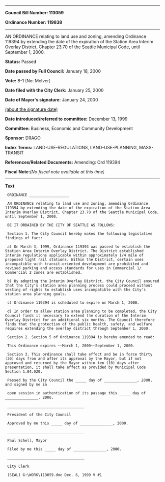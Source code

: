 

********

**Council Bill Number: 113059**
   
**Ordinance Number: 119838**
********

 AN ORDINANCE relating to land use and zoning, amending Ordinance 119394 by extending the date of the expiration of the Station Area Interim Overlay District, Chapter 23.70 of the Seattle Municipal Code, until September 1, 2000.

**Status:** Passed
   
**Date passed by Full Council:** January 18, 2000
   
**Vote:** 8-1 (No: McIver)
   
**Date filed with the City Clerk:** January 25, 2000
   
**Date of Mayor's signature:** January 24, 2000
   
[(about the signature date)](/~public/approvaldate.htm)
   
   
   
**Date introduced/referred to committee:** December 13, 1999
   
**Committee:** Business, Economic and Community Development
   
**Sponsor:** DRAGO
   
   
**Index Terms:** LAND-USE-REGULATIONS, LAND-USE-PLANNING, MASS-TRANSIT

**References/Related Documents:** Amending: Ord 119394

**Fiscal Note:**_(No fiscal note available at this time)_

********

**Text**
   
```
 ORDINANCE __________________

 AN ORDINANCE relating to land use and zoning, amending Ordinance 119394 by extending the date of the expiration of the Station Area Interim Overlay District, Chapter 23.70 of the Seattle Municipal Code, until September 1, 2000.

 BE IT ORDAINED BY THE CITY OF SEATTLE AS FOLLOWS:

 Section 1. The City Council hereby makes the following legislative findings of fact:

 a) On March 3, 1999, Ordinance 119394 was passed to establish the Station Area Interim Overlay District. The District established interim regulations applicable within approximately 1/4 mile of proposed light rail stations. Within the District, certain uses incompatible with transit-oriented development are prohibited and revised parking and access standards for uses in Commercial 1/ Commercial 2 zones are established.

 b) By adopting the Interim Overlay District, the City Council ensured that the City's station area planning process could proceed without vesting of rights to establish uses incompatible with the City's station area planning goals.

 c) Ordinance 119394 is scheduled to expire on March 1, 2000.

 d) In order to allow station area planning to be completed, the City Council finds it necessary to extend the duration of the Interim Overlay District for an additional six months. The Council therefore finds that the protection of the public health, safety, and welfare requires extending the overlay district through September 1, 2000.

 Section 2. Section 5 of Ordinance 119394 is hereby amended to read:

 This Ordinance expires ~~March 1, 2000~~September 1, 2000.

 Section 3. This ordinance shall take effect and be in force thirty (30) days from and after its approval by the Mayor, but if not approved and returned by the Mayor within ten (10) days after presentation, it shall take effect as provided by Municipal Code Section 1.04.020.

 Passed by the City Council the _____ day of _______________, 2000, and signed by me in

 open session in authentication of its passage this _____ day of _______________, 2000.

 ___________________________________

 President of the City Council

 Approved by me this _____ day of _______________, 2000.

 ___________________________________

 Paul Schell, Mayor

 Filed by me this _____ day of _______________, 2000.

 ___________________________________

 City Clerk

 (SEAL) G:\WORK\113059.doc Dec. 6, 1999 V #1

```
